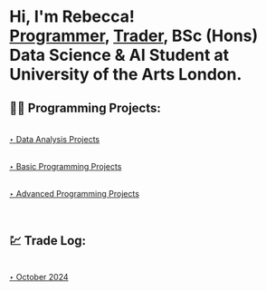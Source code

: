 <h1>Hi, I'm Rebecca! <br/><a href="https://github.com/bexgif">Programmer</a>, <a href="https://www.linkedin.com/in/rebecca-holland444/">Trader</a>, BSc (Hons) Data Science & AI Student at University of the Arts London.

<h2>👨‍💻 Programming Projects:</h2>
<br/><a href="https://github.com/stars/bexgif/lists/data-analysis-projects"> ‣ Data Analysis Projects</a>

<br/><a href="https://github.com/stars/bexgif/lists/basic-programming-projects"> ‣ Basic Programming Projects</a>

<br/><a href="https://github.com/stars/bexgif/lists/advanced-programming-projects"> ‣ Advanced Programming Projects</a>

<br/>

<h2> 💹 Trade Log:</h2>
<br/><a href="https://imgur.com/gallery/october-2024-AMglaQ5"> ‣ October 2024</a>
